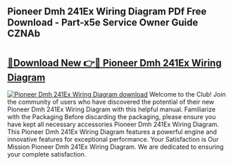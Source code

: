 ## Pioneer Dmh 241Ex Wiring Diagram PDf Free Download - Part-x5e Service Owner Guide CZNAb

# <h2><a href="http://dfkl71.blite.top/?on=Pioneer+Dmh+241Ex+Wiring+Diagram">🔗Download New 👉🔴 Pioneer Dmh 241Ex Wiring Diagram</a></h2>

[![Pioneer Dmh 241Ex Wiring Diagram download](https://i.imgur.com/lujVjoI.png)](http://dfkl71.blite.top/?on=Pioneer+Dmh+241Ex+Wiring+Diagram)
Welcome to the Club! Join the community of users who have discovered the potential of their new Pioneer Dmh 241Ex Wiring Diagram with this helpful manual. Familiarize with the Packaging Before discarding the packaging, please ensure you have kept all necessary accessories Pioneer Dmh 241Ex Wiring Diagram. This Pioneer Dmh 241Ex Wiring Diagram features a powerful engine and innovative features for exceptional performance. Your Satisfaction is Our Mission Pioneer Dmh 241Ex Wiring Diagram. We are dedicated to ensuring your complete satisfaction.
